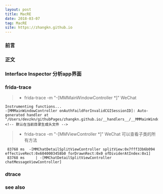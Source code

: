 ```yaml
---
layout: post
title: MacRE
date: 2018-03-07
tag: MacRE
site: https://zhangkn.github.io
---
```



### 前言




### 正文


### Interface Inspector 分析app界面

### frida-trace

>* frida-trace -m  "-[MMMainWindowController *]" WeChat
```
Instrumenting functions...                                              
-[MMMainWindowController onAuthFaildForInvalidCGISessionID]: Auto-generated handler at "/Users/devzkn/githubPages/zhangkn.github.io/__handlers__/__MMMainWindowController_onAuthF_-7b4925f2.js"
<!-- 默认在当前目录生成头文件 -->
```
>* frida-trace -m   "-[MMViewController *]" WeChat  可以查看子类的所有方法
```
 83768 ms  -[MMChatDetailSplitViewController splitView:0x7fff33b6b094 effectiveRect:0x6040003458b0 forDrawnRect:0x0 ofDividerAtIndex:0x1]
 83768 ms     | -[MMChatDetailSplitViewController chatMessageViewController]
```

### dtrace


### see also

